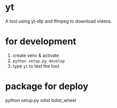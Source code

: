 # yt

A tool using yt-dlp and ffmpeg to download videos. 

# for development

1. create venv & activate
2. `python setup.py develop`
3. type `yt` to test the tool 


# package for deploy
python setup.py sdist bdist_wheel


